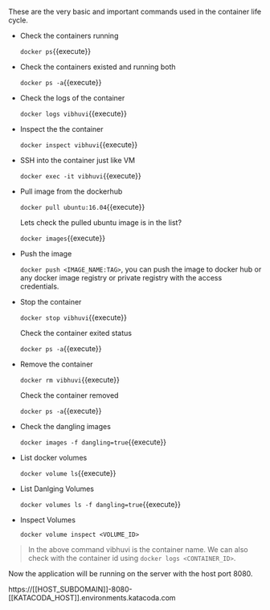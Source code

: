 These are the very basic and important commands used in the container life cycle.

- Check the containers running

    `docker ps`{{execute}}

- Check the containers existed and running both

    `docker ps -a`{{execute}}

- Check the logs of the container

    `docker logs vibhuvi`{{execute}}

- Inspect the the container

    `docker inspect vibhuvi`{{execute}}

- SSH into the container just like VM

    `docker exec -it vibhuvi`{{execute}}

- Pull image from the dockerhub

    `docker pull ubuntu:16.04`{{execute}}

    Lets check the pulled ubuntu image is in the list?

    `docker images`{{execute}}

- Push the image

    `docker push <IMAGE_NAME:TAG>`, you can push the image to docker hub or any docker image registry or private registry with the access credentials.

- Stop the container

    `docker stop vibhuvi`{{execute}}

    Check the container exited status

    `docker ps -a`{{execute}}

- Remove the container

    `docker rm vibhuvi`{{execute}}

    Check the container removed

    `docker ps -a`{{execute}}

- Check the dangling images 

    `docker images -f dangling=true`{{execute}}

- List docker volumes

    `docker volume ls`{{execute}}

- List Danlging Volumes

    `docker volumes ls -f dangling=true`{{execute}}

- Inspect Volumes 

    `docker volume inspect <VOLUME_ID>`

> In the above command vibhuvi is the container name. We can also check with the container id using `docker logs <CONTAINER_ID>`. 


Now the application will be running on the server with the host port 8080. 

https://[[HOST_SUBDOMAIN]]-8080-[[KATACODA_HOST]].environments.katacoda.com